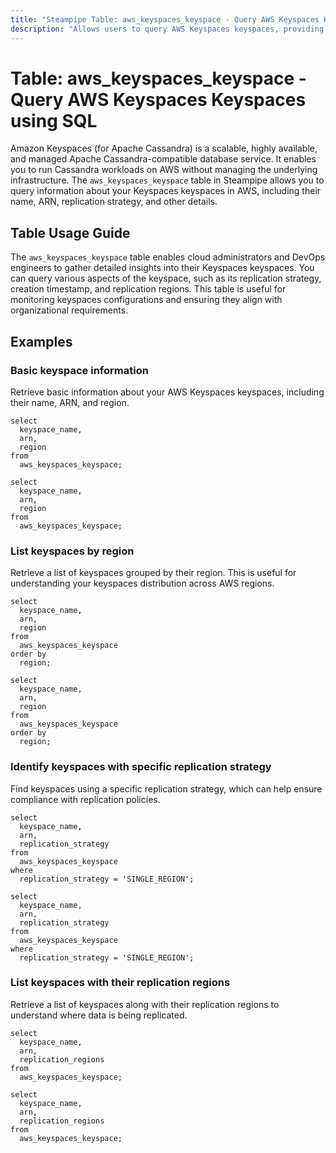 ```yaml
---
title: "Steampipe Table: aws_keyspaces_keyspace - Query AWS Keyspaces Keyspaces using SQL"
description: "Allows users to query AWS Keyspaces keyspaces, providing detailed information on replication strategies, creation timestamps, and regions."
---
```


# Table: aws_keyspaces_keyspace - Query AWS Keyspaces Keyspaces using SQL

Amazon Keyspaces (for Apache Cassandra) is a scalable, highly available, and managed Apache Cassandra-compatible database service. It enables you to run Cassandra workloads on AWS without managing the underlying infrastructure. The `aws_keyspaces_keyspace` table in Steampipe allows you to query information about your Keyspaces keyspaces in AWS, including their name, ARN, replication strategy, and other details.

## Table Usage Guide

The `aws_keyspaces_keyspace` table enables cloud administrators and DevOps engineers to gather detailed insights into their Keyspaces keyspaces. You can query various aspects of the keyspace, such as its replication strategy, creation timestamp, and replication regions. This table is useful for monitoring keyspaces configurations and ensuring they align with organizational requirements.

## Examples

### Basic keyspace information
Retrieve basic information about your AWS Keyspaces keyspaces, including their name, ARN, and region.

```sql+postgres
select
  keyspace_name,
  arn,
  region
from
  aws_keyspaces_keyspace;
```

```sql+sqlite
select
  keyspace_name,
  arn,
  region
from
  aws_keyspaces_keyspace;
```

### List keyspaces by region
Retrieve a list of keyspaces grouped by their region. This is useful for understanding your keyspaces distribution across AWS regions.

```sql+postgres
select
  keyspace_name,
  arn,
  region
from
  aws_keyspaces_keyspace
order by
  region;
```

```sql+sqlite
select
  keyspace_name,
  arn,
  region
from
  aws_keyspaces_keyspace
order by
  region;
```

### Identify keyspaces with specific replication strategy
Find keyspaces using a specific replication strategy, which can help ensure compliance with replication policies.

```sql+postgres
select
  keyspace_name,
  arn,
  replication_strategy
from
  aws_keyspaces_keyspace
where
  replication_strategy = 'SINGLE_REGION';
```

```sql+sqlite
select
  keyspace_name,
  arn,
  replication_strategy
from
  aws_keyspaces_keyspace
where
  replication_strategy = 'SINGLE_REGION';
```

### List keyspaces with their replication regions
Retrieve a list of keyspaces along with their replication regions to understand where data is being replicated.

```sql+postgres
select
  keyspace_name,
  arn,
  replication_regions
from
  aws_keyspaces_keyspace;
```

```sql+sqlite
select
  keyspace_name,
  arn,
  replication_regions
from
  aws_keyspaces_keyspace;
```